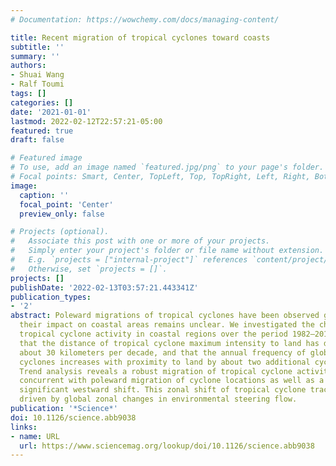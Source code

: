 ```yaml
---
# Documentation: https://wowchemy.com/docs/managing-content/

title: Recent migration of tropical cyclones toward coasts
subtitle: ''
summary: ''
authors:
- Shuai Wang
- Ralf Toumi
tags: []
categories: []
date: '2021-01-01'
lastmod: 2022-02-12T22:57:21-05:00
featured: true
draft: false

# Featured image
# To use, add an image named `featured.jpg/png` to your page's folder.
# Focal points: Smart, Center, TopLeft, Top, TopRight, Left, Right, BottomLeft, Bottom, BottomRight.
image:
  caption: ''
  focal_point: 'Center'
  preview_only: false

# Projects (optional).
#   Associate this post with one or more of your projects.
#   Simply enter your project's folder or file name without extension.
#   E.g. `projects = ["internal-project"]` references `content/project/deep-learning/index.md`.
#   Otherwise, set `projects = []`.
projects: []
publishDate: '2022-02-13T03:57:21.443341Z'
publication_types:
- '2'
abstract: Poleward migrations of tropical cyclones have been observed globally, but
  their impact on coastal areas remains unclear. We investigated the change in global
  tropical cyclone activity in coastal regions over the period 1982–2018. We found
  that the distance of tropical cyclone maximum intensity to land has decreased by
  about 30 kilometers per decade, and that the annual frequency of global tropical
  cyclones increases with proximity to land by about two additional cyclones per decade.
  Trend analysis reveals a robust migration of tropical cyclone activity toward coasts,
  concurrent with poleward migration of cyclone locations as well as a statistically
  significant westward shift. This zonal shift of tropical cyclone tracks may be mainly
  driven by global zonal changes in environmental steering flow.
publication: '*Science*'
doi: 10.1126/science.abb9038
links:
- name: URL
  url: https://www.sciencemag.org/lookup/doi/10.1126/science.abb9038
---
```


